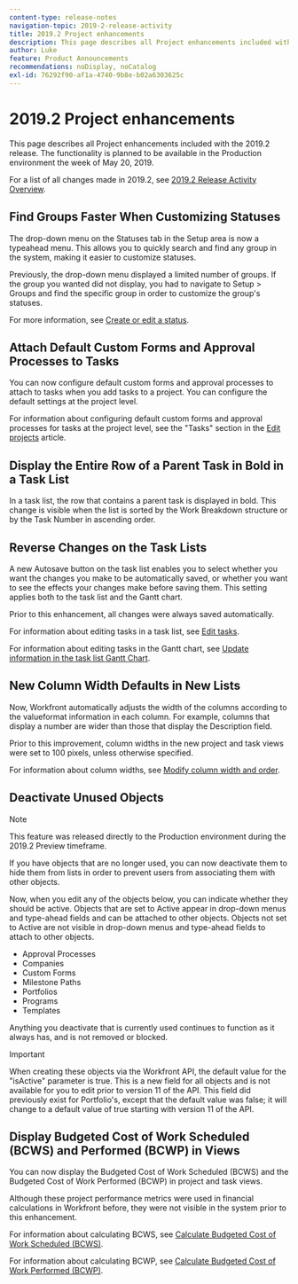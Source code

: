 ```yaml
---
content-type: release-notes
navigation-topic: 2019-2-release-activity
title: 2019.2 Project enhancements
description: This page describes all Project enhancements included with the 2019.2 release. The functionality is planned to be available in the Production environment the week of May 20, 2019.
author: Luke
feature: Product Announcements
recommendations: noDisplay, noCatalog
exl-id: 76292f90-af1a-4740-9b8e-b02a6303625c
---
```

# 2019.2 Project enhancements

This page describes all Project enhancements included with the 2019.2 release. The functionality is planned to be available in the Production environment the week of May 20, 2019.

For a list of all changes made in 2019.2, see [2019.2 Release Activity Overview](../../../../product-announcements/product-releases/quarterly-release-archive/2019.2-release-activity/2019.2-release-activity-overview.md).

## Find Groups Faster When Customizing Statuses

The drop-down menu on the Statuses tab in the Setup area is now a typeahead menu. This allows you to quickly search and find any group in the system, making it easier to customize statuses.

Previously, the drop-down menu displayed a limited number of groups. If the group you wanted did not display, you had to navigate to Setup > Groups and find the specific group in order to customize the group's statuses.

For more information, see [Create or edit a status](../../../../administration-and-setup/customize-workfront/creating-custom-status-and-priority-labels/create-or-edit-a-status.md).

## Attach Default Custom Forms and Approval Processes to Tasks

You can now configure default custom forms and approval processes to attach to tasks when you add tasks to a project. You can configure the default settings at the project level.

For information about configuring default custom forms and approval processes for tasks at the project level, see the "Tasks" section in the [Edit projects](../../../../manage-work/projects/manage-projects/edit-projects.md) article.

## Display the Entire Row of a Parent Task in Bold in a Task List

In a task list, the row that contains a parent task is displayed in bold. This change is visible when the list is sorted by the Work Breakdown structure or by the Task Number in ascending order.

## Reverse Changes on the Task Lists

A&nbsp;new Autosave button on the task list enables you to select whether you want the changes you make to be automatically saved, or whether you want to see the effects your changes make before saving them. This setting applies both to the task list and the Gantt chart.

Prior to this enhancement, all changes were always saved automatically.

For information about editing tasks in a task list, see [Edit tasks](../../../../manage-work/tasks/manage-tasks/edit-tasks.md).

For information about editing tasks in the Gantt chart, see [Update information in the task list Gantt Chart](../../../../manage-work/gantt-chart/use-the-gantt-chart/update-info-task-list-gantt.md).

## New Column Width Defaults in New Lists

Now, Workfront automatically adjusts the width of the columns according to the valueformat information in each column. For example, columns that display a number are wider than those that display the Description field.

Prior to this improvement, column widths in the new project and task views were set to 100 pixels, unless otherwise specified.

For information about column widths, see [Modify column width and order](../../../../reports-and-dashboards/reports/reporting-elements/modify-column-width-order.md).

## Deactivate Unused Objects

>[!NOTE]
>
>This feature was released directly to the Production environment during the 2019.2 Preview timeframe.

If you have objects that are no longer used, you can now deactivate them to hide them from lists in order to prevent users from associating them with other objects.

Now, when you edit any of the objects below, you can indicate whether they should be active. Objects that are set to Active appear in drop-down menus and type-ahead fields and can be attached to other objects. Objects not set to Active are not visible in drop-down menus and type-ahead fields to attach to other objects.

* Approval Processes
* Companies
* Custom Forms
* Milestone Paths
* Portfolios
* Programs
* Templates

Anything you deactivate that is currently used continues to function as it always has, and is not removed or blocked.

>[!IMPORTANT]
>
>When creating these objects via the Workfront API, the default value for the "isActive" parameter is true. This is a new field for all objects and is not available for you to edit prior to version 11 of the API. This field did previously exist for Portfolio's, except that the default value was false; it will change to a default value of true starting with version 11 of the API.

## Display Budgeted Cost of Work Scheduled (BCWS) and Performed (BCWP) in Views

You can now display the Budgeted Cost of Work Scheduled (BCWS) and the Budgeted Cost of Work Performed (BCWP) in project and task views.

Although these project performance metrics were used in financial calculations in Workfront before, they were not visible in the system prior to this enhancement.

For information about calculating BCWS, see [Calculate Budgeted Cost of Work Scheduled (BCWS)](../../../../manage-work/projects/project-finances/calculate-bcws.md).

For information about calculating BCWP, see [Calculate Budgeted Cost of Work Performed (BCWP)](../../../../manage-work/projects/project-finances/calculate-bcwp.md).

